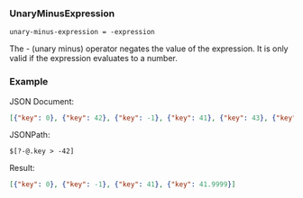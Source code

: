 ### UnaryMinusExpression

```text
unary-minus-expression = -expression
```

The - (unary minus) operator negates the value of the expression.
It is only valid if the expression evaluates to a number.

### Example

JSON Document: 
```json
[{"key": 0}, {"key": 42}, {"key": -1}, {"key": 41}, {"key": 43}, {"key": 42.0001}, {"key": 41.9999}, {"key": 100}, {"some": "value"}]
```
JSONPath: 
```text
$[?-@.key > -42]
```
Result:
```json
[{"key": 0}, {"key": -1}, {"key": 41}, {"key": 41.9999}]
```

